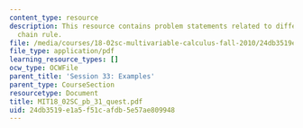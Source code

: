 ```yaml
---
content_type: resource
description: This resource contains problem statements related to differentials and
  chain rule.
file: /media/courses/18-02sc-multivariable-calculus-fall-2010/24db3519e1a5f51cafdb5e57ae809948_MIT18_02SC_pb_31_quest.pdf
file_type: application/pdf
learning_resource_types: []
ocw_type: OCWFile
parent_title: 'Session 33: Examples'
parent_type: CourseSection
resourcetype: Document
title: MIT18_02SC_pb_31_quest.pdf
uid: 24db3519-e1a5-f51c-afdb-5e57ae809948
---
```

